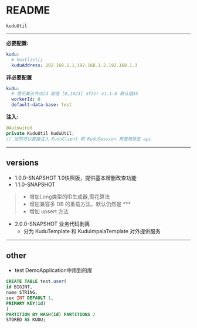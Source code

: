﻿# README

`kuduUtil`

---
**必要配置:**
```yml
kudu:
  # hostlist[]
  kuduAddress: 192.168.1.1,192.168.1.2,192.168.1.3
```
**非必要配置**
```yml
kudu:
  # 雪花算法节点id 取值 [0,1023] after v1.1.0 默认值35
  workerId: 0
  default-data-base: test
```
**注入:**
```java
@Autowired
private KuduUtil kuduUtil;
// 当然可以直接注入 KuduClient 和 KuduSession 来使用原生 api
```

---
versions
-
- 1.0.0-SNAPSHOT 1.0快照版，提供基本增删改查功能
- 1.1.0-SNAPSHOT 
> + 增加Long类型的ID生成器,雪花算法
> + 增加兼容多 DB 的重载方法，默认仍然是 ***
> + 增加 upsert 方法

- 2.0.0-SNAPSHOT 业务代码剥离
   + 分为 KuduTemplate 和 KuduImpalaTemplate 对外提供服务


---
other
-
- test DemoApplication中用到的库
```sql
CREATE TABLE test.user(
id BIGINT,
name STRING,
sex INT DEFAULT 1,
PRIMARY KEY(id)
)
PARTITION BY HASH(id) PARTITIONS 2
STORED AS KUDU;
```
